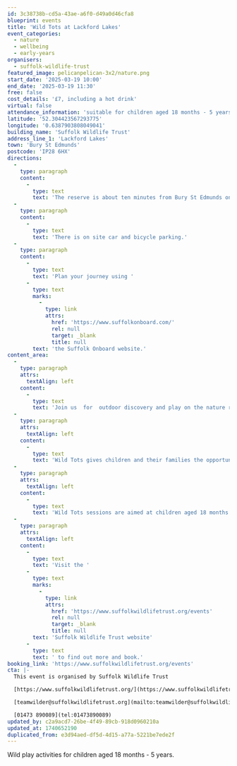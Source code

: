 ```yaml
---
id: 3c38738b-cd5a-43ae-a6f0-d49a0d46cfa8
blueprint: events
title: 'Wild Tots at Lackford Lakes'
event_categories:
  - nature
  - wellbeing
  - early-years
organisers:
  - suffolk-wildlife-trust
featured_image: pelicanpelican-3x2/nature.png
start_date: '2025-03-19 10:00'
end_date: '2025-03-19 11:30'
free: false
cost_details: '£7, including a hot drink'
virtual: false
attendance_information: 'suitable for children aged 18 months - 5 years'
latitude: '52.304423567293775'
longitude: '0.6387903808049041'
building_name: 'Suffolk Wildlife Trust'
address_line_1: 'Lackford Lakes'
town: 'Bury St Edmunds'
postcode: 'IP28 6HX'
directions:
  -
    type: paragraph
    content:
      -
        type: text
        text: 'The reserve is about ten minutes from Bury St Edmunds on the A1101, Bury to Mildenhall Road.'
  -
    type: paragraph
    content:
      -
        type: text
        text: 'There is on site car and bicycle parking.'
  -
    type: paragraph
    content:
      -
        type: text
        text: 'Plan your journey using '
      -
        type: text
        marks:
          -
            type: link
            attrs:
              href: 'https://www.suffolkonboard.com/'
              rel: null
              target: _blank
              title: null
        text: 'the Suffolk Onboard website.'
content_area:
  -
    type: paragraph
    attrs:
      textAlign: left
    content:
      -
        type: text
        text: 'Join us  for  outdoor discovery and play on the nature reserve with our Engagement Officer.'
  -
    type: paragraph
    attrs:
      textAlign: left
    content:
      -
        type: text
        text: 'Wild Tots gives children and their families the opportunity to learn and play together outdoors. Guided and child-led hands-on experiences help build confidence, encourage creativity, improve communication and language, develop fine and gross motor skills and, importantly, create shared memories for children and adults.'
  -
    type: paragraph
    attrs:
      textAlign: left
    content:
      -
        type: text
        text: 'Wild Tots sessions are aimed at children aged 18 months to 5 years.  Babies in arms/baby-carrier/pushchair are welcome to accompany an older sibling to the session. '
  -
    type: paragraph
    attrs:
      textAlign: left
    content:
      -
        type: text
        text: 'Visit the '
      -
        type: text
        marks:
          -
            type: link
            attrs:
              href: 'https://www.suffolkwildlifetrust.org/events'
              rel: null
              target: _blank
              title: null
        text: 'Suffolk Wildlife Trust website'
      -
        type: text
        text: ' to find out more and book.'
booking_link: 'https://www.suffolkwildlifetrust.org/events'
cta: |-
  This event is organised by Suffolk Wildlife Trust

  [https://www.suffolkwildlifetrust.org/](https://www.suffolkwildlifetrust.org/)

  [teamwilder@suffolkwildlifetrust.org](mailto:teamwilder@suffolkwildlifetrust.org)

  [01473 890089](tel:01473890089)
updated_by: c2a9acd7-26be-4f49-89cb-918d0960210a
updated_at: 1740652190
duplicated_from: e3d94aed-df5d-4d15-a77a-5221be7ede2f
---
```

Wild play activities for children aged 18 months - 5 years.